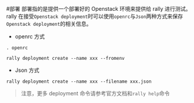 #部署
部署指的是提供一个部署好的 Openstack 环境来提供给 rally 进行测试。
rally 在接受`Openstack deployment`时可以使用`openrc`与`Json`两种方式来保存`Openstack deployment`的相关信息。

- openrc 方式
 ```
 . openrc
 
 rally deployment create --name xxx --fromenv
 ```

- Json 方式
 ```
 rally deployment create --name xxx --filename xxx.json
 
 ```

> 注意，更多 deployment 命令请参考官方文档和`rally help`命令
